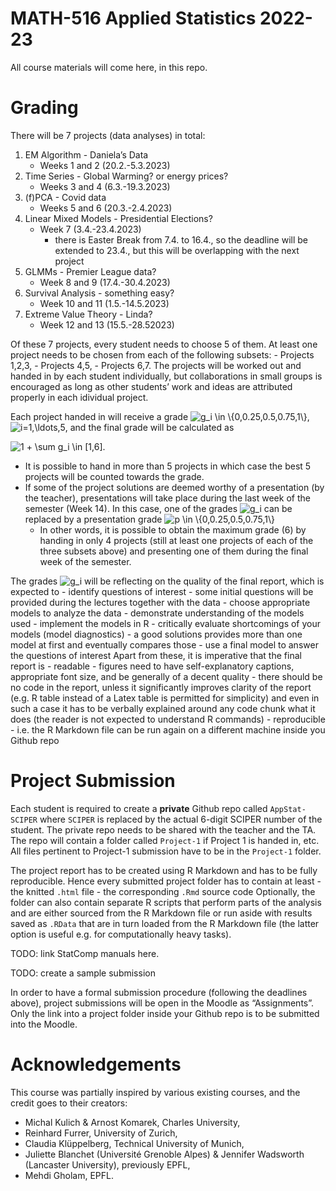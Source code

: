 
<!-- README.md is generated from README.Rmd. Please edit that file -->

# MATH-516 Applied Statistics 2022-23

<!-- badges: start -->
<!-- badges: end -->

All course materials will come here, in this repo.

# Grading

There will be 7 projects (data analyses) in total:

1.  EM Algorithm - Daniela’s Data
    - Weeks 1 and 2 (20.2.-5.3.2023)
2.  Time Series - Global Warming? or energy prices?
    - Weeks 3 and 4 (6.3.-19.3.2023)
3.  (f)PCA - Covid data
    - Weeks 5 and 6 (20.3.-2.4.2023)
4.  Linear Mixed Models - Presidential Elections?
    - Week 7 (3.4.-23.4.2023)
      - there is Easter Break from 7.4. to 16.4., so the deadline will
        be extended to 23.4., but this will be overlapping with the next
        project
5.  GLMMs - Premier League data?
    - Week 8 and 9 (17.4.-30.4.2023)
6.  Survival Analysis - something easy?
    - Week 10 and 11 (1.5.-14.5.2023)
7.  Extreme Value Theory - Linda?
    - Week 12 and 13 (15.5.-28.52023)

Of these 7 projects, every student needs to choose 5 of them. At least
one project needs to be chosen from each of the following subsets: -
Projects 1,2,3, - Projects 4,5, - Projects 6,7. The projects will be
worked out and handed in by each student individually, but
collaborations in small groups is encouraged as long as other students’
work and ideas are attributed properly in each idividual project.

Each project handed in will receive a grade
![g_i \in \\{0,0.25,0.5,0.75,1\\}](https://latex.codecogs.com/png.image?%5Cdpi%7B110%7D&space;%5Cbg_white&space;g_i%20%5Cin%20%5C%7B0%2C0.25%2C0.5%2C0.75%2C1%5C%7D "g_i \in \{0,0.25,0.5,0.75,1\}"),
![i=1,\ldots,5](https://latex.codecogs.com/png.image?%5Cdpi%7B110%7D&space;%5Cbg_white&space;i%3D1%2C%5Cldots%2C5 "i=1,\ldots,5"),
and the final grade will be calculated as

![1 + \sum g_i \in \[1,6\].](https://latex.codecogs.com/png.image?%5Cdpi%7B110%7D&space;%5Cbg_white&space;1%20%2B%20%5Csum%20g_i%20%5Cin%20%5B1%2C6%5D. "1 + \sum g_i \in [1,6].")

- It is possible to hand in more than 5 projects in which case the best
  5 projects will be counted towards the grade.
- If some of the project solutions are deemed worthy of a presentation
  (by the teacher), presentations will take place during the last week
  of the semester (Week 14). In this case, one of the grades
  ![g_i](https://latex.codecogs.com/png.image?%5Cdpi%7B110%7D&space;%5Cbg_white&space;g_i "g_i")
  can be replaced by a presentation grade
  ![p \in \\{0,0.25,0.5,0.75,1\\}](https://latex.codecogs.com/png.image?%5Cdpi%7B110%7D&space;%5Cbg_white&space;p%20%5Cin%20%5C%7B0%2C0.25%2C0.5%2C0.75%2C1%5C%7D "p \in \{0,0.25,0.5,0.75,1\}")
  - In other words, it is possible to obtain the maximum grade (6) by
    handing in only 4 projects (still at least one projects of each of
    the three subsets above) and presenting one of them during the final
    week of the semester.

The grades
![g_i](https://latex.codecogs.com/png.image?%5Cdpi%7B110%7D&space;%5Cbg_white&space;g_i "g_i")
will be reflecting on the quality of the final report, which is expected
to - identify questions of interest - some initial questions will be
provided during the lectures together with the data - choose appropriate
models to analyze the data - demonstrate understanding of the models
used - implement the models in R - critically evaluate shortcomings of
your models (model diagnostics) - a good solutions provides more than
one model at first and eventually compares those - use a final model to
answer the questions of interest Apart from these, it is imperative that
the final report is - readable - figures need to have self-explanatory
captions, appropriate font size, and be generally of a decent quality -
there should be no code in the report, unless it significantly improves
clarity of the report (e.g. R table instead of a Latex table is
permitted for simplicity) and even in such a case it has to be verbally
explained around any code chunk what it does (the reader is not expected
to understand R commands) - reproducible - i.e. the R Markdown file can
be run again on a different machine inside you Github repo

# Project Submission

Each student is required to create a **private** Github repo called
`AppStat-SCIPER` where `SCIPER` is replaced by the actual 6-digit SCIPER
number of the student. The private repo needs to be shared with the
teacher and the TA. The repo will contain a folder called `Project-1` if
Project 1 is handed in, etc. All files pertinent to Project-1 submission
have to be in the `Project-1` folder.

The project report has to be created using R Markdown and has to be
fully reproducible. Hence every submitted project folder has to contain
at least - the knitted `.html` file - the corresponding `.Rmd` source
code Optionally, the folder can also contain separate R scripts that
perform parts of the analysis and are either sourced from the R Markdown
file or run aside with results saved as `.RData` that are in turn loaded
from the R Markdown file (the latter option is useful e.g. for
computationally heavy tasks).

TODO: link StatComp manuals here.

TODO: create a sample submission

In order to have a formal submission procedure (following the deadlines
above), project submissions will be open in the Moodle as “Assignments”.
Only the link into a project folder inside your Github repo is to be
submitted into the Moodle.

# Acknowledgements

This course was partially inspired by various existing courses, and the
credit goes to their creators:

- Michal Kulich & Arnost Komarek, Charles University,
- Reinhard Furrer, University of Zurich,
- Claudia Klüppelberg, Technical University of Munich,
- Juliette Blanchet (Université Grenoble Alpes) & Jennifer Wadsworth
  (Lancaster University), previously EPFL,
- Mehdi Gholam, EPFL.
